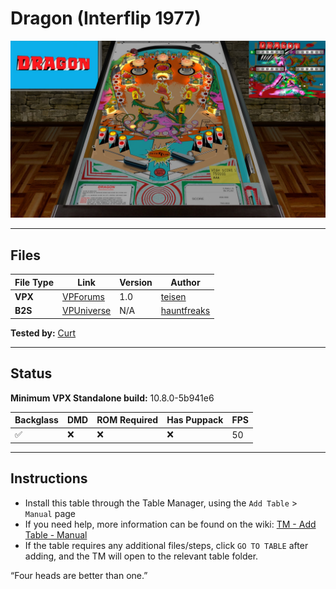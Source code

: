 # Dragon (Interflip 1977)

![Table Preview](../../images/vpx-dragoni-table.jpg?raw=true)

---

## Files
| File Type | Link | Version | Author | 
|-----------|--------|----------|--------------|
| **VPX** | [VPForums](https://www.vpforums.org/index.php?app=downloads&showfile=17562) | 1.0 | [teisen](https://www.vpforums.org/index.php?s=74bd5d1e34367b4d1dcf4cdb981e0248&app=core&module=search&do=user_activity&search_app=downloads&mid=140346) |
| **B2S** | [VPUniverse](https://vpuniverse.com/files/file/15147-dragon-interflip-1977-b2s/) | N/A | [hauntfreaks](https://vpuniverse.com/profile/5216-hauntfreaks/) |

**Tested by:** [Curt](https://github.com/Old-Cyrus)

---

## Status 
**Minimum VPX Standalone build:** 10.8.0-5b941e6

| Backglass | DMD | ROM Required | Has Puppack | FPS |
|-----------|-----|-----|-----|-----|
| :white_check_mark: | :x: | :x: | :x: | 50 |

---

## Instructions

- Install this table through the Table Manager, using the `Add Table` > `Manual` page
- If you need help, more information can be found on the wiki: [TM - Add Table - Manual](https://github.com/LegendsUnchained/vpx-standalone-alp4k/wiki/%5B04%5D-%F0%9F%A7%A1-TM-%E2%80%90-Other-Features#add-table---manual)
- If the table requires any additional files/steps, click `GO TO TABLE` after adding, and the TM will open to the relevant table folder.

“Four heads are better than one.”